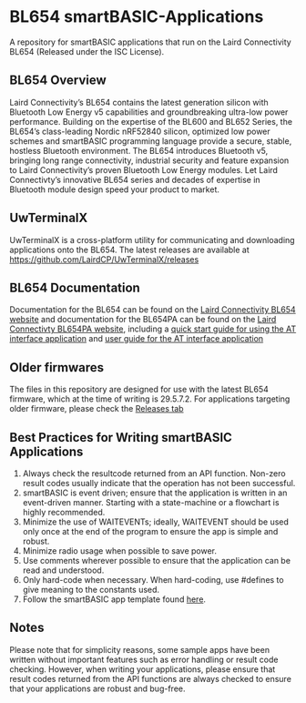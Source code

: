 ﻿BL654 smartBASIC-Applications
=============================

A repository for smartBASIC applications that run on the Laird Connectivity BL654 (Released under the ISC License).

BL654 Overview
------------
Laird Connectivity’s BL654 contains the latest generation silicon with Bluetooth Low Energy v5 capabilities and groundbreaking ultra-low power performance. Building on the expertise of the BL600 and BL652 Series, the BL654’s class-leading Nordic nRF52840 silicon, optimized low power schemes and smartBASIC programming language provide a secure, stable, hostless Bluetooth environment. The BL654 introduces Bluetooth v5, bringing long range connectivity, industrial security and feature expansion to Laird Connectivity’s proven Bluetooth Low Energy modules. Let Laird Connectivty’s innovative BL654 series and decades of expertise in Bluetooth module design speed your product to market.

UwTerminalX
-----------
UwTerminalX is a cross-platform utility for communicating and downloading applications onto the BL654. The latest releases are available at https://github.com/LairdCP/UwTerminalX/releases

BL654 Documentation
-------------------
Documentation for the BL654 can be found on the [Laird Connectivity BL654 website](https://www.lairdconnect.com/wireless-modules/bluetooth-modules/bluetooth-5-modules/bl654-series-bluetooth-module-nfc) and documentation for the BL654PA can be found on the [Laird Connectivty BL654PA website](https://www.lairdconnect.com/wireless-modules/bluetooth-modules/bluetooth-5-modules/bl654pa-series-long-range-bluetooth-module), including a [quick start guide for using the AT interface application](https://www.lairdconnect.com/documentation/interface-quick-start-guide-v1-0pdf) and [user guide for the AT interface application](https://www.lairdconnect.com/documentation/user-guide-bl654-interface-application)

Older firmwares
-------------------------------
The files in this repository are designed for use with the latest BL654 firmware, which at the time of writing is 29.5.7.2. For applications targeting older firmware, please check the [Releases tab](https://github.com/LairdCP/BL654-Applications/releases)



Best Practices for Writing smartBASIC Applications
-------------------------------
1. Always check the resultcode returned from an API function. Non-zero result codes usually indicate that the operation has not been successful.
2. smartBASIC is event driven; ensure that the application is written in an event-driven manner. Starting with a state-machine or a flowchart is highly recommended.
3. Minimize the use of WAITEVENTs; ideally, WAITEVENT should be used only once at the end of the program to ensure the app is simple and robust.
4. Minimize radio usage when possible to save power.
5. Use comments wherever possible to ensure that the application can be read and understood.
6. Only hard-code when necessary. When hard-coding, use #defines to give meaning to the constants used.
7. Follow the smartBASIC app template found [here](https://github.com/LairdCP/BL654-Applications/blob/master/Applications/ttt.template.sb).

Notes
-------------------------------
Please note that for simplicity reasons, some sample apps have been written without important features such as error handling or result code checking. However, when writing your applications, please ensure that result codes returned from the API functions are always checked to ensure that your applications are robust and bug-free.
